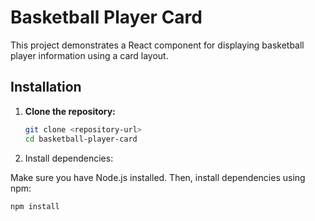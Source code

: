 # Basketball Player Card

This project demonstrates a React component for displaying basketball player information using a card layout.

## Installation

1. **Clone the repository:**

   ```bash
   git clone <repository-url>
   cd basketball-player-card

2. Install dependencies:
   
Make sure you have Node.js installed. Then, install dependencies using npm:

```bash
npm install

